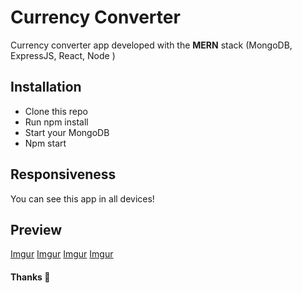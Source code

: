 # Currency Converter

Currency converter app developed with the **MERN** stack (MongoDB, ExpressJS, React, Node )

## Installation

- Clone this repo
- Run npm install
- Start your MongoDB
- Npm start

## Responsiveness

You can see this app in all devices!

## Preview

[Imgur](https://i.imgur.com/6jbZzcv.png)
[Imgur](https://i.imgur.com/tlv7BQo.png)
[Imgur](https://i.imgur.com/G2ICXp7.png)
[Imgur](https://i.imgur.com/LUP3wpa.png)

#### Thanks :green_heart:
